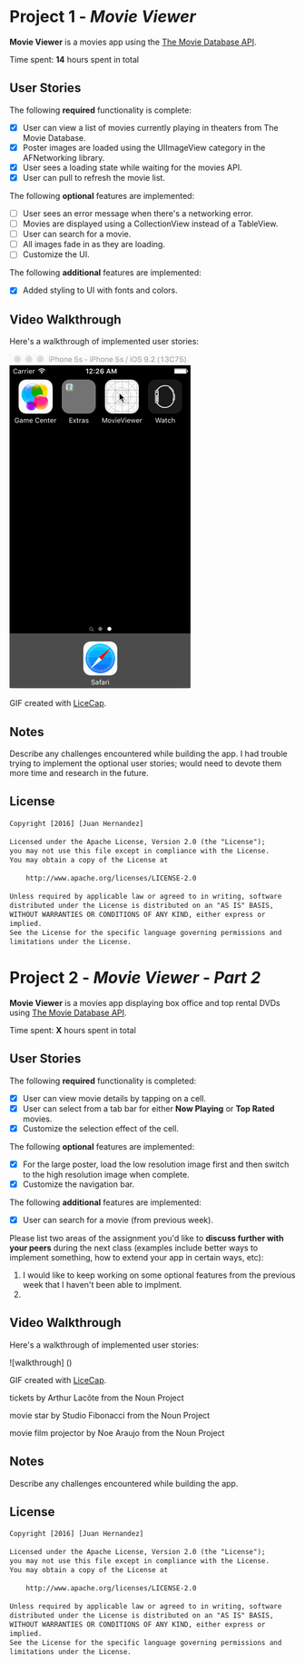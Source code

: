 # Project 1 - *Movie Viewer*

**Movie Viewer** is a movies app using the [The Movie Database API](http://docs.themoviedb.apiary.io/#).

Time spent: **14** hours spent in total

## User Stories

The following **required** functionality is complete:

- [x] User can view a list of movies currently playing in theaters from The Movie Database.
- [x] Poster images are loaded using the UIImageView category in the AFNetworking library.
- [x] User sees a loading state while waiting for the movies API.
- [x] User can pull to refresh the movie list.

The following **optional** features are implemented:

- [ ] User sees an error message when there's a networking error.
- [ ] Movies are displayed using a CollectionView instead of a TableView.
- [ ] User can search for a movie.
- [ ] All images fade in as they are loading.
- [ ] Customize the UI.

The following **additional** features are implemented:

- [x] Added styling to UI with fonts and colors.

## Video Walkthrough 

Here's a walkthrough of implemented user stories:

![walkthrough](movieViewerWeek1.gif)

GIF created with [LiceCap](http://www.cockos.com/licecap/).

## Notes

Describe any challenges encountered while building the app.
I had trouble trying to implement the optional user stories; would need to devote them more time and research in the future.
## License

    Copyright [2016] [Juan Hernandez]

    Licensed under the Apache License, Version 2.0 (the "License");
    you may not use this file except in compliance with the License.
    You may obtain a copy of the License at

        http://www.apache.org/licenses/LICENSE-2.0

    Unless required by applicable law or agreed to in writing, software
    distributed under the License is distributed on an "AS IS" BASIS,
    WITHOUT WARRANTIES OR CONDITIONS OF ANY KIND, either express or implied.
    See the License for the specific language governing permissions and
    limitations under the License.
    
  




# Project 2 - *Movie Viewer - Part 2*

**Movie Viewer** is a movies app displaying box office and top rental DVDs using [The Movie Database API](http://docs.themoviedb.apiary.io/#).

Time spent: **X** hours spent in total

## User Stories

The following **required** functionality is completed:

- [x] User can view movie details by tapping on a cell.
- [x] User can select from a tab bar for either **Now Playing** or **Top Rated** movies.
- [x] Customize the selection effect of the cell.

The following **optional** features are implemented:

- [x] For the large poster, load the low resolution image first and then switch to the high resolution image when complete.
- [x] Customize the navigation bar.

The following **additional** features are implemented:

- [x] User can search for a movie (from previous week).

Please list two areas of the assignment you'd like to **discuss further with your peers** during the next class (examples include better ways to implement something, how to extend your app in certain ways, etc):

1. I would like to keep working on some optional features from the previous week that I haven't been able to implment. 
2. 

## Video Walkthrough 

Here's a walkthrough of implemented user stories:

![walkthrough] ()

GIF created with [LiceCap](http://www.cockos.com/licecap/).

tickets by Arthur Lacôte from the Noun Project

movie star by Studio Fibonacci from the Noun Project

movie film projector by Noe Araujo from the Noun Project

## Notes

Describe any challenges encountered while building the app.

## License

    Copyright [2016] [Juan Hernandez]

    Licensed under the Apache License, Version 2.0 (the "License");
    you may not use this file except in compliance with the License.
    You may obtain a copy of the License at

        http://www.apache.org/licenses/LICENSE-2.0

    Unless required by applicable law or agreed to in writing, software
    distributed under the License is distributed on an "AS IS" BASIS,
    WITHOUT WARRANTIES OR CONDITIONS OF ANY KIND, either express or implied.
    See the License for the specific language governing permissions and
    limitations under the License.
